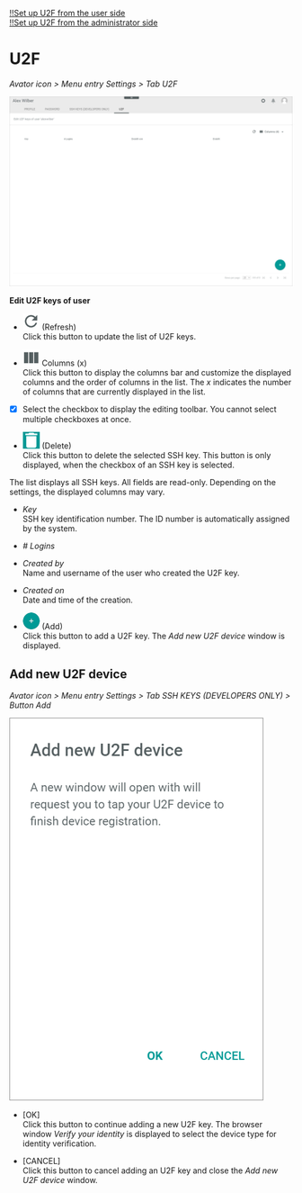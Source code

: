 [!!Set up U2F from the user side](../UsingCore1/01b_U2FLogin.md)   
[!!Set up U2F from the administrator side](../AdministratingCore1/03_AdminSetupActindo.md)

# U2F

*Avator icon > Menu entry Settings > Tab U2F*

![U2F](../../Assets/Screenshots/Core1Platform/ProfileSettings/U2F/U2F.png "[U2F]")

**Edit U2F keys of user**

- ![Refresh](../../Assets/Icons/Refresh01.png "[Refresh]") (Refresh)   
    Click this button to update the list of U2F keys.

- ![Columns](../../Assets/Icons/Columns.png "[Columns]") Columns (x)   
    Click this button to display the columns bar and customize the displayed columns and the order of columns in the list. The *x* indicates the number of columns that are currently displayed in the list.

- [x]     
    Select the checkbox to display the editing toolbar. You cannot select multiple checkboxes at once.


- ![Delete](../../Assets/Icons/Trash03.png "[Delete]") (Delete)      
    Click this button to delete the selected SSH key. This button is only displayed, when the checkbox of an SSH key is selected.       

The list displays all SSH keys. All fields are read-only. Depending on the settings, the displayed columns may vary.

- *Key*   
    SSH key identification number. The ID number is automatically assigned by the system.

- *# Logins*   

  [comment]: <> (Was wird hier angezeigt? Bei mir in Sandbox wird nichts angezeigt.)

- *Created by*   
    Name and username of the user who created the U2F key.

- *Created on*   
    Date and time of the creation.

- ![Add](../../Assets/Icons/Plus01.png "[Add]") (Add)      
    Click this button to add a U2F key. The *Add new U2F device* window is displayed.   


## Add new U2F device

*Avator icon > Menu entry Settings > Tab SSH KEYS (DEVELOPERS ONLY) > Button Add*

![Add new U2F device](../../Assets/Screenshots/Core1Platform/ProfileSettings/U2F/AddNewU2FDevice.png "[Add new U2F device]")

- [OK]   
    Click this button to continue adding a new U2F key. The browser window *Verify your identity* is displayed to select the device type for identity verification.

- [CANCEL]   
    Click this button to cancel adding an U2F key and close the *Add new U2F device* window.

